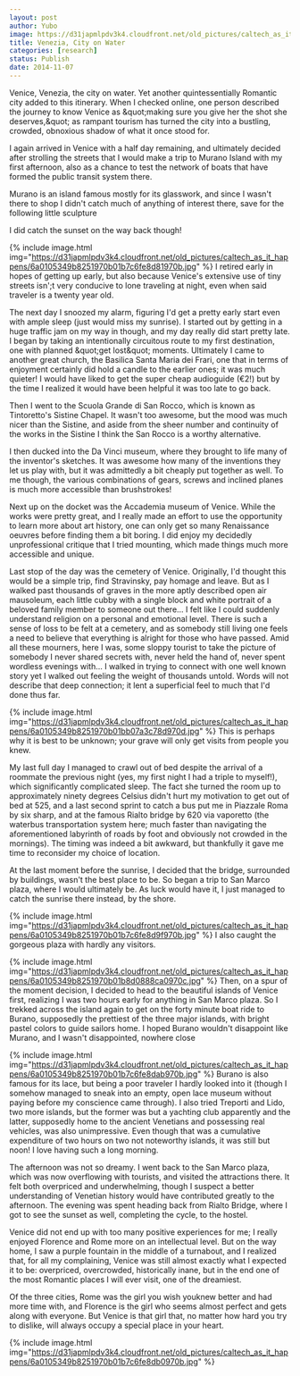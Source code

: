 ```yaml
---
layout: post
author: Yubo
image: https://d31japmlpdv3k4.cloudfront.net/old_pictures/caltech_as_it_happens/6a0105349b8251970b01bb07a3c76f970d.jpg
title: Venezia, City on Water
categories: [research]
status: Publish
date: 2014-11-07
---
```



Venice, Venezia, the city on water. Yet another quintessentially Romantic city added to this itinerary. When I checked online, one person described the journey to know Venice as &amp;quot;making sure you give her the shot she deserves,&amp;quot; as rampant tourism has turned the city into a bustling, crowded, obnoxious shadow of what it once stood for.

I again arrived in Venice with a half day remaining, and ultimately decided after strolling the streets that I would make a trip to Murano Island with my first afternoon, also as a chance to test the network of boats that have formed the public transit system there.

Murano is an island famous mostly for its glasswork, and since I wasn't there to shop I didn't catch much of anything of interest there, save for the following little sculpture

I did catch the sunset on the way back though!

{% include image.html img="https://d31japmlpdv3k4.cloudfront.net/old_pictures/caltech_as_it_happens/6a0105349b8251970b01b7c6fe8d81970b.jpg" %}
I retired early in hopes of getting up early, but also because Venice's extensive use of tiny streets isn';t very conducive to lone traveling at night, even when said traveler is a twenty year old.

The next day I snoozed my alarm, figuring I'd get a pretty early start even with ample sleep (just would miss my sunrise). I started out by getting in a huge traffic jam on my way in though, and my day really did start pretty late. I began by taking an intentionally circuitous route to my first destination, one with planned &amp;quot;get lost&amp;quot; moments. Ultimately I came to another great church, the Basilica Santa Maria dei Frari, one that in terms of enjoyment certainly did hold a candle to the earlier ones; it was much quieter! I would have liked to get the super cheap audioguide (€2!) but by the time I realized it would have been helpful it was too late to go back.

Then I went to the Scuola Grande di San Rocco, which is known as Tintoretto's Sistine Chapel. It wasn't too awesome, but the mood was much nicer than the Sistine, and aside from the sheer number and continuity of the works in the Sistine I think the San Rocco is a worthy alternative.

I then ducked into the Da Vinci museum, where they brought to life many of the inventor's sketches. It was awesome how many of the inventions they let us play with, but it was admittedly a bit cheaply put together as well. To me though, the various combinations of gears, screws and inclined planes is much more accessible than brushstrokes!

Next up on the docket was the Accademia museum of Venice. While the works were pretty great, and I really made an effort to use the opportunity to learn more about art history, one can only get so many Renaissance oeuvres before finding them a bit boring. I did enjoy my decidedly unprofessional critique that I tried mounting, which made things much more accessible and unique.

Last stop of the day was the cemetery of Venice. Originally, I'd thought this would be a simple trip, find Stravinsky, pay homage and leave. But as I walked past thousands of graves in the more aptly described open air mausoleum, each little cubby with a single block and white portrait of a beloved family member to someone out there... I felt like I could suddenly understand religion on a personal and emotional level. There is such a sense of loss to be felt at a cemetery, and as somebody still living one feels a need to believe that everything is alright for those who have passed. Amid all these mourners, here I was, some sloppy tourist to take the picture of somebody I never shared secrets with, never held the hand of, never spent wordless evenings with... I walked in trying to connect with one well known story yet I walked out feeling the weight of thousands untold. Words will not describe that deep connection; it lent a superficial feel to much that I'd done thus far.


{% include image.html img="https://d31japmlpdv3k4.cloudfront.net/old_pictures/caltech_as_it_happens/6a0105349b8251970b01bb07a3c78d970d.jpg" %}
This is perhaps why it is best to be unknown; your grave will only get visits from people you knew.

My last full day I managed to crawl out of bed despite the arrival of a roommate the previous night (yes, my first night I had a triple to myself!), which significantly complicated sleep. The fact she turned the room up to approximately ninety degrees Celsius didn't hurt my motivation to get out of bed at 525, and a last second sprint to catch a bus put me in Piazzale Roma by six sharp, and at the famous Rialto bridge by 620 via vaporetto (the waterbus transportation system here; much faster than navigating the aforementioned labyrinth of roads by foot and obviously not crowded in the mornings). The timing was indeed a bit awkward, but thankfully it gave me time to reconsider my choice of location.

At the last moment before the sunrise, I decided that the bridge, surrounded by buildings, wasn't the best place to be. So began a trip to San Marco plaza, where I would ultimately be. As luck would have it, I just managed to catch the sunrise there instead, by the shore.


{% include image.html img="https://d31japmlpdv3k4.cloudfront.net/old_pictures/caltech_as_it_happens/6a0105349b8251970b01b7c6fe8d9f970b.jpg" %}
I also caught the gorgeous plaza with hardly any visitors.


{% include image.html img="https://d31japmlpdv3k4.cloudfront.net/old_pictures/caltech_as_it_happens/6a0105349b8251970b01b8d0888ca0970c.jpg" %}
Then, on a spur of the moment decision, I decided to head to the beautiful islands of Venice first, realizing I was two hours early for anything in San Marco plaza. So I trekked across the island again to get on the forty minute boat ride to Burano, supposedly the prettiest of the three major islands, with bright pastel colors to guide sailors home. I hoped Burano wouldn't disappoint like Murano, and I wasn't disappointed, nowhere close

{% include image.html img="https://d31japmlpdv3k4.cloudfront.net/old_pictures/caltech_as_it_happens/6a0105349b8251970b01b7c6fe8dab970b.jpg" %}
Burano is also famous for its lace, but being a poor traveler I hardly looked into it (though I somehow managed to sneak into an empty, open lace museum without paying before my conscience came through). I also tried Treporti and Lido, two more islands, but the former was but a yachting club apparently and the latter, supposedly home to the ancient Venetians and possessing real vehicles, was also unimpressive. Even though that was a cumulative expenditure of two hours on two not noteworthy islands, it was still but noon! I love having such a long morning.

The afternoon was not so dreamy. I went back to the San Marco plaza, which was now overflowing with tourists, and visited the attractions there. It felt both overpriced and underwhelming, though I suspect a better understanding of Venetian history would have contributed greatly to the afternoon. The evening was spent heading back from Rialto Bridge, where I got to see the sunset as well, completing the cycle, to the hostel.

Venice did not end up with too many positive experiences for me; I really enjoyed Florence and Rome more on an intellectual level. But on the way home, I saw a purple fountain in the middle of a turnabout, and I realized that, for all my complaining, Venice was still almost exactly what I expected it to be: overpriced, overcrowded, historically inane, but in the end one of the most Romantic places I will ever visit, one of the dreamiest.

Of the three cities, Rome was the girl you wish youknew better and had more time with, and Florence is the girl who seems almost perfect and gets along with everyone. But Venice is that girl that, no matter how hard you try to dislike, will always occupy a special place in your heart.


{% include image.html img="https://d31japmlpdv3k4.cloudfront.net/old_pictures/caltech_as_it_happens/6a0105349b8251970b01b7c6fe8db0970b.jpg" %}

